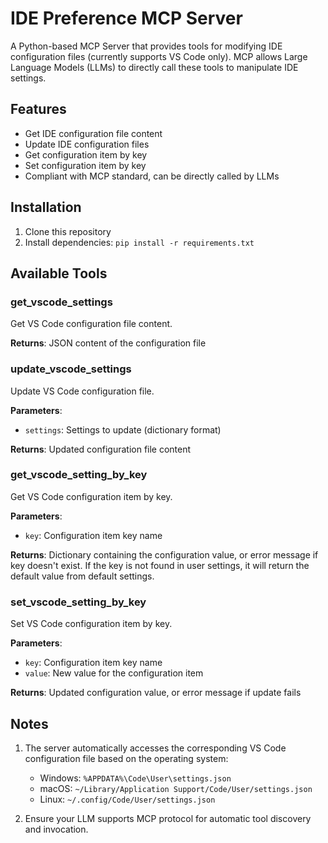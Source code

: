 # IDE Preference MCP Server

A Python-based MCP Server that provides tools for modifying IDE configuration files (currently supports VS Code only). MCP allows Large Language Models (LLMs) to directly call these tools to manipulate IDE settings.

## Features

- Get IDE configuration file content
- Update IDE configuration files
- Get configuration item by key
- Set configuration item by key
- Compliant with MCP standard, can be directly called by LLMs

## Installation

1. Clone this repository
2. Install dependencies: `pip install -r requirements.txt`

## Available Tools

### get_vscode_settings
Get VS Code configuration file content.

**Returns**: JSON content of the configuration file

### update_vscode_settings
Update VS Code configuration file.

**Parameters**:
- `settings`: Settings to update (dictionary format)

**Returns**: Updated configuration file content

### get_vscode_setting_by_key
Get VS Code configuration item by key.

**Parameters**:
- `key`: Configuration item key name

**Returns**: Dictionary containing the configuration value, or error message if key doesn't exist. If the key is not found in user settings, it will return the default value from default settings.

### set_vscode_setting_by_key
Set VS Code configuration item by key.

**Parameters**:
- `key`: Configuration item key name
- `value`: New value for the configuration item

**Returns**: Updated configuration value, or error message if update fails

## Notes

1. The server automatically accesses the corresponding VS Code configuration file based on the operating system:
   - Windows: `%APPDATA%\Code\User\settings.json`
   - macOS: `~/Library/Application Support/Code/User/settings.json`
   - Linux: `~/.config/Code/User/settings.json`

2. Ensure your LLM supports MCP protocol for automatic tool discovery and invocation.